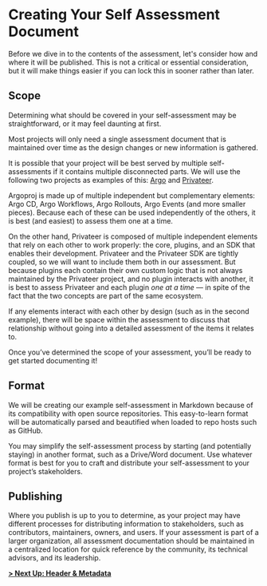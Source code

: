 # Creating Your Self Assessment Document

Before we dive in to the contents of the assessment, let's consider how and where it will be published. This is not a critical or essential consideration, but it will make things easier if you can lock this in sooner rather than later.

## Scope

Determining what should be covered in your self-assessment may be straightforward, or it may feel daunting at first.

Most projects will only need a single assessment document that is maintained over time as the design changes or new information is gathered.

It is possible that your project will be best served by multiple self-assessments if it contains multiple disconnected parts. We will use the following two projects as examples of this: [Argo](https://github.com/argoproj) and [Privateer](https://github.com/privateerproj).

Argoproj is made up of multiple independent but complementary elements: Argo CD, Argo Workflows, Argo Rollouts, Argo Events (and more smaller pieces). Because each of these can be used independently of the others, it is best (and easiest) to assess them one at a time.

On the other hand, Privateer is composed of multiple independent elements that rely on each other to work properly: the core, plugins, and an SDK that enables their development. Privateer and the Privateer SDK are tightly coupled, so we will want to include them both in our assessment. But because plugins each contain their own custom logic that is not always maintained by the Privateer project, and no plugin interacts with another, it is best to assess Privateer and each plugin _one at a time_ — in spite of the fact that the two concepts are part of the same ecosystem.

If any elements interact with each other by design (such as in the second example), there will be space within the assessment to discuss that relationship without going into a detailed assessment of the items it relates to.

Once you’ve determined the scope of your assessment, you’ll be ready to get started documenting it!

## Format

We will be creating our example self-assessment in Markdown because of its compatibility with open source repositories. This easy-to-learn format will be automatically parsed and beautified when loaded to repo hosts such as GitHub.

You may simplify the self-assessment process by starting (and potentially staying) in another format, such as a Drive/Word document. Use whatever format is best for you to craft and distribute your self-assessment to your project’s stakeholders.

## Publishing

Where you publish is up to you to determine, as your project may have different processes for distributing information to stakeholders, such as contributors, maintainers, owners, and users. If your assessment is part of a larger organization, all assessment documentation should be maintained in a centralized location for quick reference by the community, its technical advisors, and its leadership.

**[> Next Up: Header & Metadata](./header-metadata.md)**
